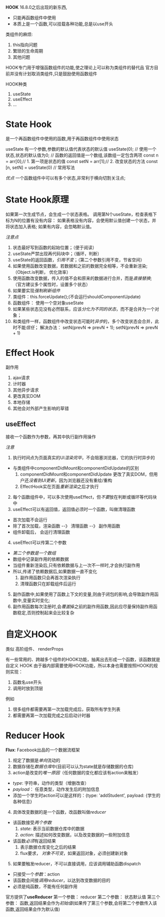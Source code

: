 **HOOK**
16.8.0之后出现的新东西,
  - 只能再函数组件中使用
  - 本质上是一个函数,可以挂载各种功能,总是以use开头

类组件的麻烦: 
1. this指向问题
2. 繁琐的生命周期
3. 其他问题

HOOK专门用于增强函数组件的功能,使之理论上可以称为类组件的替代品
官方目前并没有计划取消类组件,只是鼓励使用函数组件

HOOK种类
1. useState
2. useEffect
3. ...

# State Hook
  是一个再函数组件中使用的函数,用于再函数组件中使用状态

  useState
  有一个参数,参数的默认值代表状态的默认值
  useState(0);  // 使用一个状态,状态的默认值为0;
                // 函数的返回值是一个数组,该数组一定包含两项
const n = arr[0];// 1. 第一项是状态的值
const setN = arr[1];// 2. 改变状态的方法
const [n, setN] = useState(0) // 常用写法

*优点*
一个函数组件中可以有多个状态,非常利于横向切割关注点;

# State Hook原理
如果第一次生成节点，会生成一个状态表格。
调用第N个useState，检查表格下标为N的位置有没有内容：
如果表格没有内容，会使用默认值创建一个状态，并将状态加入表格;
如果有内容，会忽略默认值。

*注意点*
1. 状态最好写到函数的起始位置；（便于阅读）
2. useState严禁出现再代码块中；（循环，判断）
3. useState的返回函数，*引用不变*；（第二个参数引用不变，节省空间）
4. 如果使用函数改变数据，若数据和之前的数据完全相等，不会重新渲染;（Object.is判断， 优化效率）
5. 使用函数改变数据，传入的值不会和原来的数据进行合并，而是*直接替换*;（官方建议多个属性时，设置多个状态）
6. 如果要实现*强制刷新组件*
  1. 类组件：this.forceUpdate();(不会运行shouldComponentUpdate)
  2. 函数组件： 使用一个空对象useState
7. 如果某些状态见没有必然联系，应该*分化为不同的状态*，而不是合并为一个对象；
7. 和类组件一样，函数组件中改变状态可能时*异步*的，多个改变状态会合并，此时不能*信任*；
  解决办法： setN(prevN => prevN + 1); setN(prevN => prevN + 1)

# Effect Hook
副作用
1. ajax请求
2. 计时器
3. 其他异步请求
4. 更改真实DOM
5. 本地存储
6. 其他会对外部产生影响的草错

## useEffect
接收一个函数作为参数，再其中执行副作用操作

*注意*
1. 执行时间点为页面真实的UI*渲染完毕*，不会阻塞浏览器，它的执行时异步的
  - 与类组件中componentDidMount和componentDidUpdate的区别
    1. componentDidMount和componentDidUpdate 更改了真实DOM，但用户还*没看到UI更新*，因为浏览器还没有重绘/重构
    2. EffectHook实在页面*重新渲染*之后才执行
2. 每个函数组件中，可以多次使用useEffect，但*不要*放在判断或循环等代码块中
3. useEffect可以有返回值，返回值必须时一个函数，叫做清理函数
  - 首次加载不会运行
  - 除了首次加载，渲染函数 --》 清理函数 --》 副作用函数
  - 组件卸载后， 会运行清理函数
4. useEffect可以传第二个参数
  - *第二个参数是一个数组*
  - 数组中记录副作用的依赖数据
  - 当组件重新渲染后,只有依赖数据与上一次不一样时,才会执行副作用
  - 所以,传递了依赖数据后,如果数据一直不变化
      1. 副作用函数只会再首次渲染执行
      2. 清理函数只在卸载组件后运行
5. 副作函数中,如果使用了函数上下文的变量,则由于闭包的影响,会导致副作用函数中,变量实时变化;
6. 副作用函数每次注册时,会*覆盖*掉之前的副作用函数,因此应尽量保持副作用函数稳定,否则控制起来会比较复杂

# 自定义HOOK

类似 高阶组件、 renderProps

有一些常用的、跨越多个组件的HOOK功能，抽离出去形成一个函数，该函数就是自定义 HOOK
由于器内部需要使用HOOK功能，所以本身也需要按照HOOK的规则实现：
1. 函数名use开头
2. 调用时放到顶层

例如
1. 很多组件都需要再第一次加载完成后，获取所有学生列表
2. 都需要再第一次加载完成之后启动计时器

# Reducer Hook

**Flux**: Facebook出品的一个数据流框架
1. 规定了数据是*单向*流动的
2. 数据存储在*数据仓库*中(目前可以认为state就是存储数据的仓库)
3. action是改变的*唯一原因*（任何数据的变化都应该有action来触发）
  - *type*: 字符串，动作的类型（增删改查）
  - *payload*： 任意类型，动作发生后的附加信息
  - 添加一个学生时action可以是这样的：{type: 'addStudent', payload: {学生的各种信息}
4. 具体改变数据的是一个函数，改函数叫做*reducer*
  - 该函数接受*两个参数*
    1. *state*: 表示当前数据仓库中的数据
    2. *action*: 描述如何改变数据，以及改变数据的一些附加信息
  - 该函数*必须*有返回结果
    1. 表示数据仓库变化之后的结果
    2. flux要求， *对象不可变*，如果返回对象，必须创建新对象
5. 如果要触发reducer，不可以直接调用，应该调用辅助函数dispatch
  - 只接受一个*参数*：action
  - 该函数会间接*调用reducer*，以达到改变数据的目的
  - 必须是纯函数，不能有任何副作用


官方提供了**useReducer**
第一个参数： reducer
第二个参数： 状态默认值
第三个参数： 函数,返回结果会作为*初始值*(如果传了第三个参数,会将第二个参数传入该函数,返回结果会作为默认值)